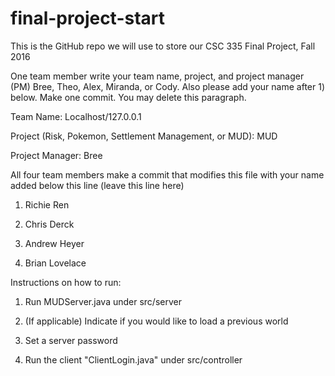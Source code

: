 # final-project-start

This is the GitHub repo we will use to store our CSC 335 Final Project, Fall 2016


One team member write your team name, project, and project manager (PM) Bree, Theo, Alex, Miranda, or Cody.  Also please add your name after 1) below.  Make one commit.  You may delete this paragraph.


Team Name: Localhost/127.0.0.1

Project (Risk, Pokemon, Settlement Management, or MUD): MUD

Project Manager: Bree


All four team members make a commit that modifies this file with your name added below this line (leave this line here)

1) Richie Ren

2) Chris Derck

3) Andrew Heyer

4) Brian Lovelace


Instructions on how to run:

1) Run MUDServer.java under src/server

2) (If applicable) Indicate if you would like to load a previous world

3) Set a server password

4) Run the client "ClientLogin.java" under src/controller